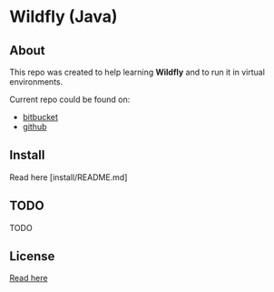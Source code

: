 # Wildfly (Java) #

## About ##

This repo was created to help learning **Wildfly** and to run it in virtual environments.

Current repo could be found on:

* [bitbucket](https://bitbucket.org/marbug/java-wildfly)
* [github](https://github.com/marbug/java-wildfly)

## Install ##

Read here [install/README.md]

## TODO ##

TODO

## License ##

[Read here](LICENSE)
